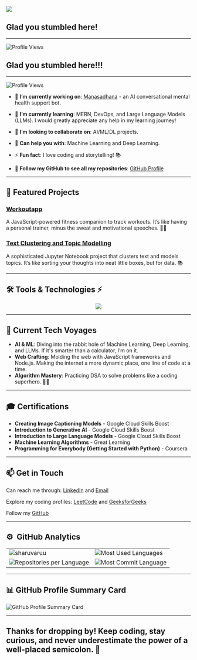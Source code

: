 <img src="https://readme-typing-svg.herokuapp.com/?color=3EB489&height=18&width=300&vCenter=true&lines=👋+Hey+!+I’m+Sharvari" />

## Glad you stumbled here!
---

![Profile Views](https://komarev.com/ghpvc/?username=sharuvaruu&color=brightgreen)

## Glad you stumbled here!!!
---

![Profile Views](https://komarev.com/ghpvc/?username=sharuvaruu&color=brightgreen)

- 🔭 **I’m currently working on**: [Manasadhana](https://github.com/sharuvaruu/manasadhana) - an AI conversational mental health support bot.

- 🌱 **I’m currently learning**: MERN, DevOps, and Large Language Models (LLMs). I would greatly appreciate any help in my learning journey!

- 👯 **I’m looking to collaborate on**: AI/ML/DL projects.

- 🤝 **Can help you with**: Machine Learning and Deep Learning.

- ⚡ **Fun fact**: I love coding and storytelling! 📚

- 🔗 **Follow my GitHub to see all my repositories**: [GitHub Profile](https://github.com/sharuvaruu)


---

## 🌟 Featured Projects

### [Workoutapp](https://github.com/sharuvaruu/Workoutapp)
A JavaScript-powered fitness companion to track workouts. It’s like having a personal trainer, minus the sweat and motivational speeches. 🏋️‍♀️

### [Text Clustering and Topic Modelling](https://github.com/sharuvaruu/text-clustering-topic-modelling)
A sophisticated Jupyter Notebook project that clusters text and models topics. It’s like sorting your thoughts into neat little boxes, but for data. 📚

---

## 🛠 Tools & Technologies ⚡

<p align="center">
  <a href="https://github.com/sharuvaruu">
    <img src="https://skillicons.dev/icons?i=git,c,cpp,java,python,js,html,css,react,nodejs,postman,mongodb,tensorflow,linux,heroku,githubactions,github,express,flask,mysql,pytorch,scikitlearn,elasticsearch,flutter" />
  </a>
</p>

---

## 🚀 Current Tech Voyages

- **AI & ML**: Diving into the rabbit hole of Machine Learning, Deep Learning, and LLMs. If it's smarter than a calculator, I’m on it.
- **Web Crafting**: Molding the web with JavaScript frameworks and Node.js. Making the internet a more dynamic place, one line of code at a time.
- **Algorithm Mastery**: Practicing DSA to solve problems like a coding superhero. 🦸‍♀️

---

## 🎓 Certifications

- **Creating Image Captioning Models** - Google Cloud Skills Boost
- **Introduction to Generative AI** - Google Cloud Skills Boost
- **Introduction to Large Language Models** - Google Cloud Skills Boost
- **Machine Learning Algorithms** - Great Learning
- **Programming for Everybody (Getting Started with Python)** - Coursera

---

## 📫 Get in Touch

<p align="left">
  Can reach me through:
  <a href="https://www.linkedin.com/in/sharvari-salodkar-587b611a5/">LinkedIn</a> and 
  <a href="mailto:sharvarisalodkar12@gmail.com">Email</a>
</p>

<p align="left">
  Explore my coding profiles:
  <a href="https://leetcode.com/u/sharvarisalodkar/">LeetCode</a> and
  <a href="https://www.geeksforgeeks.org/user/sharvarisalodkar12/">GeeksforGeeks</a> 
  <br>
  
  Follow my <a href="https://github.com/sharuvaruu">GitHub</a>
</p>

---

## ⚙️ &nbsp;GitHub Analytics

<table style="width:100%">
  <tr>
    <td>
      <img src="https://github-readme-stats.vercel.app/api?username=sharuvaruu&show_icons=true&theme=dark&hide_border=true" alt="sharuvaruu" />
    </td>
    <td>
      <img src="https://github-readme-stats.vercel.app/api/top-langs/?username=sharuvaruu&theme=dark&hide_border=true&layout=compact" alt="Most Used Languages" />
    </td>
  </tr>
  <tr>
    <td>
      <img src="https://github-profile-summary-cards.vercel.app/api/cards/repos-per-language?username=sharuvaruu&theme=dark" alt="Repositories per Language" />
    </td>
    <td>
      <img src="https://github-profile-summary-cards.vercel.app/api/cards/most-commit-language?username=sharuvaruu&theme=dark" alt="Most Commit Language" />
    </td>
  </tr>
</table>



---

## 📊 GitHub Profile Summary Card

<img src="https://github-profile-summary-cards.vercel.app/api/cards/profile-details?username=sharuvaruu&theme=github_dark" alt="GitHub Profile Summary Card" />

---

## Thanks for dropping by! Keep coding, stay curious, and never underestimate the power of a well-placed semicolon. 🌟
